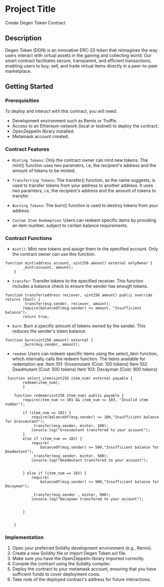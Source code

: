 # Project Title

Create Degen Token Contract

## Description

Degen Token (DGN) is an innovative ERC-20 token that reimagines the way users interact with virtual assets in the gaming and collecting world. Our smart contract facilitates secure, transparent, and efficient transactions, enabling users to buy, sell, and trade virtual items directly in a peer-to-peer marketplace.

## Getting Started

### Prerequisities

To deploy and interact with this contract, you will need:

* Development environment such as Remix or Truffle.
* Access to an Ethereum network (local or testnet) to deploy the contract.
* OpenZeppelin library installed.
* Metamask account created.

### Contract Features

* `Minting Tokens`: Only the contract owner can mint new tokens. The mint() function uses two parametrs, i.e, the recipient's address and the amount of tokens to be minted.

* `Transferring Tokens`: The transfer() function, as the name suggests, is used to transfer tokens from your address to another address. It uses two paramters, i.e, the recipient's address and the amount of tokens to transfer.

* `Burning Tokens`: The burn() function is used to destroy tokens from your address.

* `Custom Item Redemption`: Users can redeem specific items by providing an item number, subject to certain balance requirements.

### Contract Functions

* `mint()`: Mint new tokens and assign them to the specified account. Only the contract owner can use this function.
```
function mint(address account, uint256 amount) external onlyOwner {
        _mint(account, amount);
    }
```

* `transfer`: Transfer tokens to the specified receiver. This function includes a balance check to ensure the sender has enough tokens.
```
function transfer(address reciever, uint256 amount) public override returns (bool) {
        _transfer(msg.sender, reciever, amount);
        require(balanceOf(msg.sender) >= amount, "Insufficient balance");
        return true;
```

* `burn`: Burn a specific amount of tokens owned by the sender. This reduces the sender's token balance.
```
function burn(uint256 amount) external {
        _burn(msg.sender, amount);
```

* `reedem`: Users can redeem specific items using the select_item function, which internally calls the redeem function. The items available for redemption are:
Item 101: Grossmutant (Cost: 100 tokens)
Item 102: Deadmutant (Cost: 500 tokens)
Item 103: Decayman (Cost: 900 tokens)
```
 function select_item(uint256 item_num) external payable {
        redeem(item_num);
        }

    function redeem(uint256 item_num) public payable {
        require(item_num >= 101 && item_num <= 103, "Invalid item number");

        if (item_num == 101) {
            require(balanceOf(msg.sender) >= 100,"Insufficient balance for Grossmutant");
            _transfer(msg.sender, minter, 100);
            console.log("Grossmutant transfered to your account");
        } 
        else if (item_num == 102) {
            require(
                balanceOf(msg.sender) >= 500,"Insufficient balance for Deadmutant");
            _transfer(msg.sender, minter, 500);
            console.log("Deadmutant transfered to your account");

           
        } else if (item_num == 103) {
            require(
                balanceOf(msg.sender) >= 900,"Insufficient balance for Decayman");
            
            _transfer(msg.sender , minter, 900);
            console.log("Decayman transfered to your account");

            
        }

        
    }
```
### Implementation

1. Open your preferred Solidity development environment (e.g., Remix).
2. Create a new Solidity file or import Degen Token.sol file.
3. Make sure you have the OpenZeppelin library imported correctly.
4. Compile the contract using the Solidity compiler.
5. Deploy the contract to your metamask account, ensuring that you have sufficient funds to cover deployment costs.
6. Take note of the deployed contract's address for future interactions.
